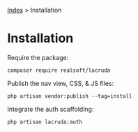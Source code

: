 [Index](readme.md) > Installation

# Installation

Require the package:

    composer require realsoft/lacruda

Publish the nav view, CSS, & JS files:

    php artisan vendor:publish --tag=install

Integrate the auth scaffolding:

    php artisan lacruda:auth
